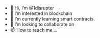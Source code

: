 - 👋 Hi, I’m @1disrupter
- 👀 I’m interested in blockchain
- 🌱 I’m currently learning smart contracts.
- 💞️ I’m looking to collaborate on 
- 📫 How to reach me ...

<!---
1disrupter/1disrupter is a ✨ special ✨ repository because its `README.md` (this file) appears on your GitHub profile.
You can click the Preview link to take a look at your changes.
--->
